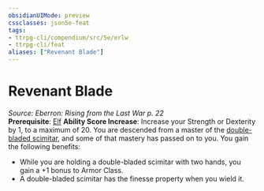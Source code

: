 ```yaml
---
obsidianUIMode: preview
cssclasses: json5e-feat
tags:
- ttrpg-cli/compendium/src/5e/erlw
- ttrpg-cli/feat
aliases: ["Revenant Blade"]
---
```

# Revenant Blade
*Source: Eberron: Rising from the Last War p. 22*  
**Prerequisite**: [Elf](Misc%20Files/CLI/compendium/races/elf-xphb.md)
**Ability Score Increase**: Increase your Strength or Dexterity by 1, to a maximum of 20.
You are descended from a master of the [double-bladed scimitar](Misc%20Files/CLI/compendium/items/double-bladed-scimitar-erlw.md), and some of that mastery has passed on to you. You gain the following benefits:

- While you are holding a double-bladed scimitar with two hands, you gain a +1 bonus to Armor Class.  
- A double-bladed scimitar has the finesse property when you wield it.